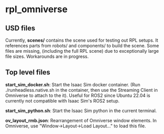 # rpl_omniverse

## USD files

Currently, **scenes/** contains the scene used for testing out RPL setups. It references parts from robots/ and components/ to build the scene. Some files are missing, (including the full RPL scene) due to exceptionally large file sizes. Workarounds are in progress.

## Top level files

**start_sim_docker.sh**: Start the Isaac Sim docker container. (Run ./runheadless.native.sh in the container, then use the Streaming Client in Omniverse to attach to the it). Useful for ROS2 since Ubuntu 22.04 is currently not compatible with Isaac Sim's ROS2 setup.

**start_sim_python.sh**: Start the Isaac Sim python in the current terminal.

**ov_layout_rmb.json**: Rearrangement of Omniverse window elements. In Omniverse, use "Window->Layout->Load Layout..." to load this file.
